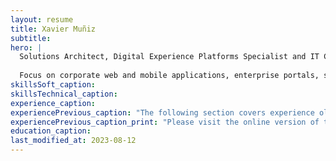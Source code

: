 ```yaml
---
layout: resume
title: Xavier Muñiz
subtitle: 
hero: |
  Solutions Architect, Digital Experience Platforms Specialist and IT Consultant.
  
  Focus on corporate web and mobile applications, enterprise portals, systems integrations, identity providers and mission-critical cloud deployments for global organizations.  
skillsSoft_caption:
skillsTechnical_caption:
experience_caption:
experiencePrevious_caption: "The following section covers experience older than 10 years."
experiencePrevious_caption_print: "Please visit the online version of this document to see experience older than 10 years:"
education_caption:
last_modified_at: 2023-08-12
---
```

